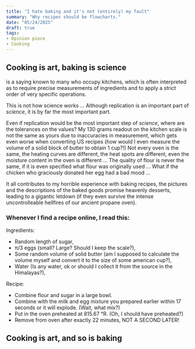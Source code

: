 ```yaml
---
title: "I hate baking and it's not (entirely) my fault"
summary: "Why recipes should be flowcharts."
date: "05/24/2025"
draft: true
tags:
- Opinion piece
- Cooking
---
```


## Cooking is art, baking is science
is a saying known to many who occupy kitchens, which is often interpreted as to require precise measurements of ingredients and to apply a strict order of very specific operations.

This is not how science works ... Although replication is an important part of _science_, it is by far the most important part. 

Even if replication would be the most important step of _science_, where are the tolerances on the values? My 130 grams readout on the kitchen scale is not the same as yours due to inaccuracies in measurement, which gets even worse when converting US recipes (how would I even measure the volume of a solid block of butter to obtain 1 cup?!)
Not every oven is the same, the heating curves are different, the heat spots are different, even the moisture content in the oven is different ... The quality of flour is never the same, if it is even specified what flour was originally used ... What if the chicken who graciously donated her egg had a bad mood ...

It all contributes to my horrible experience with baking recipes, the pictures and the descriptions of the baked goods promise heavenly desserts, leading to a gigantic letdown (if they even survive the intense uncontrolleable hellfires of our ancient propane oven).

### Whenever I find a recipe online, I read this:

Ingredients:
 - Random length of sugar,
 - π/3 eggs (small? Large? Should I keep the scale?),
 - Some random volume of solid butter (am I supposed to calculate the volume myself and convert it to the size of some american cup?),
 - Water (Is any water, ok or should I collect it from the source in the Himalayas?),

Recipe:
 - Combine flour and sugar in a large bowl.
 - Combine with the milk and egg mixture you prepared earlier within 17 seconds or it will explode. (Wait, what mix?)
 - Put in the oven preheated at 815.67 °R. (Oh, I should have preheated?)
 - Remove from oven after exactly 22 minutes, NOT A SECOND LATER!

## Cooking is art, and so is baking

